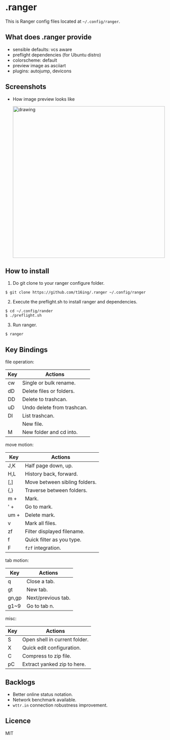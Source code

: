 .ranger
===

This is Ranger config files located at `~/.config/ranger`.

## What does .ranger provide

- sensible defaults: vcs aware
- preflight dependencies (for Ubuntu distro)
- colorscheme: default
- preview image as asciiart
- plugins: autojump, devicons

## Screenshots

- How image preview looks like

    <img src="https://i.imgur.com/wWp8vp6.png" alt="drawing" width="480"/>

## How to install

1. Do git clone to your ranger configure folder.

```
$ git clone https://github.com/t16ing/.ranger ~/.config/ranger
```

2. Execute the preflight.sh to install ranger and dependencies.

```
$ cd ~/.config/rander
$ ./preflight.sh
```

3. Run ranger.

```
$ ranger
```

## Key Bindings

file operation:

| Key   | Actions                    |
|-------|----------------------------|
| cw    | Single or bulk rename.     |
| dD    | Delete files or folders.   |
| DD    | Delete to trashcan.        |
| uD    | Undo delete from trashcan. |
| Dl    | List trashcan.             |
| <c-n> | New file.                  |
| M     | New folder and cd into.    |

move motion:

| Key           | Actions                       |
|---------------|-------------------------------|
| J,K           | Half page down, up.           |
| H,L           | History back, forward.        |
| [,]           | Move between sibling folders. |
| {,}           | Traverse between folders.     |
| m + <letter>  | Mark.                         |
| ' + <letter>  | Go to mark.                   |
| um + <letter> | Delete mark.                  |
| v             | Mark all files.               |
| zf            | Filter displayed filename.    |
| f             | Quick filter as you type.     |
| F             | `fzf` integration.            |

tab motion:

| Key   | Actions            |
|-------|--------------------|
| q     | Close a tab.       |
| gt    | New tab.           |
| gn,gp | Next/previous tab. |
| g1~9  | Go to tab n.       |

misc:

| Key | Actions                       |
|-----|-------------------------------|
| S   | Open shell in current folder. |
| X   | Quick edit configuration.     |
| C   | Compress to zip file.         |
| pC  | Extract yanked zip to here.   |

## Backlogs

- Better online status notation.
- Network benchmark available.
- `wttr.in` connection robustness improvement.

## Licence

MIT
